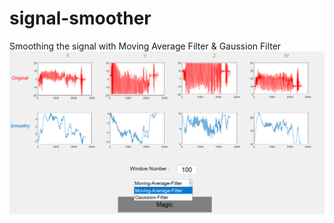 # signal-smoother
Smoothing the signal with Moving Average Filter &amp; Gaussion Filter
![DEMO](https://raw.githubusercontent.com/4lrz/signal-smoother/master/content/demo.png)
